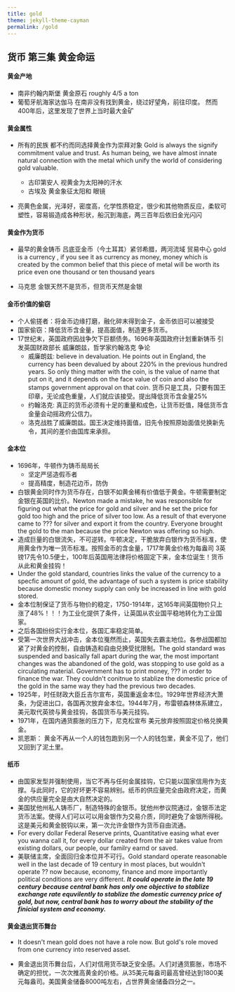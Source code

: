 ```yaml
---
title: gold
theme: jekyll-theme-cayman
permalink: /gold
--- 
```



## 货币 第三集 黄金命运

#### 黄金产地

- 南非约翰内斯堡 黄金原石 roughly 4/5 a ton
- 葡萄牙航海家达伽马 在南非没有找到黄金，绕过好望角，前往印度。 然而400年后，这里发现了世界上当时最大金矿

#### 黄金属性

- 所有的民族 都不约而同选择黄金作为崇拜对象 Gold is always the signify commitment value and trust. As human being, we have almost innate natural connection with the metal which unify the world of considering gold valuable.
  - 古印第安人 视黄金为太阳神的汗水 
  - 古埃及 黄金象征太阳和 眼镜

- 亮黄色金属，光泽好，密度高，化学性质稳定，很少和其他物质反应，柔软可塑性，容易锻造成各种形状，船沉到海底，两三百年后依旧金光闪闪

#### 黄金作为货币

- 最早的黄金铸币 吕底亚金币（今土耳其）紧邻希腊，两河流域 贸易中心
  gold is a currency , if you see it as currency as money, money which is created by the common belief  that this piece of metal  will be worth its price even one thousand or ten thousand years

- 马克思 金银天然不是货币，但货币天然是金银

#### 金币价值的偷窃

  - 个人偷搓者：将金币边缘打磨，融化碎末得到金子，金币依旧可以被接受
  - 国家偷窃：降低货币含金量，提高面值，制造更多货币。
  - 17世纪末，英国政府因战争欠下巨额债务。1696年英国政府计划重新铸币
    引发英国财政部长 威廉朗兹，哲学家约翰洛克 争论
      - 威廉朗兹: believe in devaluation. He points out in England, the currency has been devalued by about 220% in the previous hundred years. So only thing matter with the coin, is the value of name that put on it, and it depends on the face value of coin and also the stamps government approval on that coin. 货币只是工具，只要有国王印章，无论成色重量，人们就应该接受。提出降低货币含金量25%
      - 约翰洛克: 真正的货币必须有十足的重量和成色，让货币贬值，降低货币含金量会动摇政府公信力。
      - 洛克战胜了威廉朗兹。国王决定维持面值，旧先令按照原始面值兑换新先令，其间的差价由国库来承担。

#### 金本位

- 1696年，牛顿作为铸币局局长
  - 坚定严惩造假币者
  - 提高精度，制造花边币，防伪
- 白银黄金同时作为货币存在，白银不如黄金稀有价值低于黄金。牛顿需要制定金银在英国的比价。Newton made a mistake, he was responsible for figuring out what the price for gold and silver and he set the price for gold too high and the price of silver too low. As a result of that everyone came to ??? for silver  and export it from the country. Everyone brought the gold to the man because the price Newton was offering so high. 
- 造成巨量的白银流失，不可逆转。牛顿决定，干脆放弃白银作为货币标准，使用黄金作为唯一货币标准。按照金币的含金量，1717年黄金价格为每盎司  3英镑17先令10.5便士，100年后英国用法律将价格固定下来，金本位诞生！货币从此和黄金挂钩！
- Under the gold standard, countries links the value of the currency to a specfic amount of gold, the advantage of such a system is price stability because domestic money supply can only be increased  in line with gold stored.
- 金本位制保证了货币与物价的稳定，1750-1914年，这165年间英国物价只上涨了48%！！！为工业化提供了条件，让英国从农业国平稳地转化为工业国家。
- 之后各国纷纷实行金本位，各国汇率稳定简单。
- 受第一次世界大战冲击，金本位戛然而止，英国失去霸主地位。各参战国都加紧了对黄金的控制，自由铸造和自由兑换受扰限制。The gold standard was suspended and basically fall apart during the war, the most important changes was the abandoned of the gold, was stopping to use gold as a circulating material. Government has to print money, ??? in order to finance the war. They couldn't conitnue to stablize the domestic price of the gold in the same way they had the previous two decades.
- 1925年，时任财政大臣丘吉尔宣布，英国重返金本位。1929年世界经济大萧条，为促进出口，各国再次放弃金本位。1944年7月，布雷顿森林体系建立，美元取代英镑与黄金挂钩，各国货币与美元挂钩。
- 1971年，在国内通货膨胀的压力下，尼克松宣布 美元放弃按照固定价格兑换黄金。
- 凯恩斯： 黄金不再从一个人的钱包跑到另一个人的钱包里，黄金不见了，他们又回到了泥土里。

#### 纸币

- 由国家发型并强制使用，当它不再与任何金属挂钩，它只能以国家信用作为支撑。与此同时，它的好坏更不容易辨别。纸币的供应量完全由政府决定，而黄金的供应量完全是由大自然决定的。
- 美国犹他州私人铸币厂，制造特殊的金银币。犹他州参议院通过，金银币法定货币法案。使得人们可以可以用金银作为交易介质，同时避免了金银所得税。这是美元和黄金脱钩以来，第一次允许金银作为货币自由流通。
- For every dollar Federal Reserve prints, Quantitative easing what ever you wanna call it,  for every dollar created from the air takes value from existing dollars, our people, our familry earnd or saved. 
- 美联储主席，全面回归金本位并不可行。Gold standard operate reasonable well in the last decade of 19 century in most places, but wouldn't operate ?? now because,  economy, finance and more importantly political conditions are very different. ***It could operate in the late 19 century because central bank has only one objective to stablize exchange rate equvilently to stablize the domestic currency price of gold, but now, central bank has to worry about the stability of the finicial system and economy.***

#### 黄金退出货币舞台

- It doesn't mean gold does not have a role now. But gold's role moved from one currency into reserved asset.

- 黄金退出货币舞台后，人们对信用货币缺乏安全感。人们对通货膨胀，市场不确定的担忧，一次次推高黄金的价格。从35美元每盎司最高曾经达到1800美元每盎司。美国黄金储备8000吨左右，占世界黄金储备四分之一。



